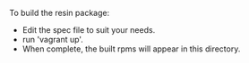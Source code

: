 To build the resin package: 
  - Edit the spec file to suit your needs.
  - run 'vagrant up'.  
  - When complete, the built rpms will appear in this directory.
